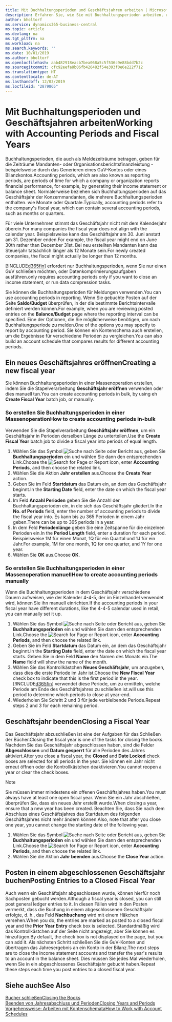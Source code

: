 ```yaml
---
title: Mit Buchhaltungsperioden und Geschäftsjahren arbeiten | Microsoft Docs
description: Erfahren Sie, wie Sie mit Buchhaltungsperioden arbeiten, um festzulegen, wann Ihr Unternehmen über Finanzleistung berichtet.
author: bholtorf
ms.service: dynamics365-business-central
ms.topic: article
ms.devlang: na
ms.tgt_pltfrm: na
ms.workload: na
ms.search.keywords: ''
ms.date: 10/01/2019
ms.author: bholtorf
ms.openlocfilehash: aab482918eacb7bea068a5c5f536c9e88bdd7b2c
ms.sourcegitcommit: cfc92eefa8b06fb426482f54e393f0e6e222f712
ms.translationtype: HT
ms.contentlocale: de-AT
ms.lasthandoff: 12/03/2019
ms.locfileid: "2879865"
---
```

# <a name="working-with-accounting-periods-and-fiscal-years"></a><span data-ttu-id="b3314-103">Mit Buchhaltungsperioden und Geschäftsjahren arbeiten</span><span class="sxs-lookup"><span data-stu-id="b3314-103">Working with Accounting Periods and Fiscal Years</span></span>
<span data-ttu-id="b3314-104">Buchhaltungsperioden, die auch als Meldezeiträume betragen, geben für die Zeiträume Mandanten- oder Organisationsberichtsfinanzleistung - beispielsweise durch das Generieren eines GuV-Kontos oder eines Bilanzkontos.</span><span class="sxs-lookup"><span data-stu-id="b3314-104">Accounting periods, which are also known as reporting periods, are periods of time for which a company or organization reports financial performance, for example, by generating their income statement or balance sheet.</span></span> <span data-ttu-id="b3314-105">Normalerweise beziehen sich Buchhaltungsperioden auf das Geschäftsjahr der Konzernmandanten, die mehrere Buchhaltungsperioden enthalten. wie Monate oder Quartale.</span><span class="sxs-lookup"><span data-stu-id="b3314-105">Typically, accounting periods refer to the company's fiscal year, which can contain several accounting periods, such as months or quarters.</span></span>

<span data-ttu-id="b3314-106">Für viele Unternehmen stimmt das Geschäftsjahr nicht mit dem Kalenderjahr überein.</span><span class="sxs-lookup"><span data-stu-id="b3314-106">For many companies the fiscal year does not align with the calendar year.</span></span> <span data-ttu-id="b3314-107">Beispielsweise kann das Geschäftsjahr am 30. Juni anstatt am 31. Dezember enden.</span><span class="sxs-lookup"><span data-stu-id="b3314-107">For example, the fiscal year might end on June 30th rather than December 31st.</span></span> <span data-ttu-id="b3314-108">Bei neu erstellten Mandanten kann das Steuerjahr tatsächlich länger als 12 Monate  sein.</span><span class="sxs-lookup"><span data-stu-id="b3314-108">For newly created companies, the fiscal might actually be longer than 12 months.</span></span> 

[!INCLUDE[d365fin](includes/d365fin_md.md)] <span data-ttu-id="b3314-109">erfordert nur Buchhaltungsperioden, wenn Sie nur einen GuV schließen möchten, oder Datenkomprimierungsaufgaben ausführen.</span><span class="sxs-lookup"><span data-stu-id="b3314-109">only requires accounting periods only if you want to close an income statement, or run data compression tasks.</span></span> 

<span data-ttu-id="b3314-110">Sie können die Buchhaltungsperioden für Meldungen verwenden.</span><span class="sxs-lookup"><span data-stu-id="b3314-110">You can use accounting periods in reporting.</span></span> <span data-ttu-id="b3314-111">Wenn Sie gebuchte Posten auf der Seite **Saldo/Budget** überprüfen, in der die bestimmte Berichtsintervalle definiert werden können.</span><span class="sxs-lookup"><span data-stu-id="b3314-111">For example, when you are reviewing posted entries on the **Balance/Budget** page where the reporting interval can be specified.</span></span> <span data-ttu-id="b3314-112">Eine der Optionen, die Sie möglicherweise benötigen, um nach Buchhaltungsperiode zu melden.</span><span class="sxs-lookup"><span data-stu-id="b3314-112">One of the options you may specify to report by accounting period.</span></span> <span data-ttu-id="b3314-113">Sie können ein Kontenschema auch erstellen, um die Ergebnisse für verschiedene Perioden zu vergleichen.</span><span class="sxs-lookup"><span data-stu-id="b3314-113">You can also build an account schedule that compares results for different accounting periods.</span></span>

## <a name="creating-a-new-fiscal-year"></a><span data-ttu-id="b3314-114">Ein neues Geschäftsjahres eröffnen</span><span class="sxs-lookup"><span data-stu-id="b3314-114">Creating a new fiscal year</span></span>
<span data-ttu-id="b3314-115">Sie können Buchhaltungsperioden in einer Massenoperation erstellen, indem Sie die Stapelverarbeitung **Geschäftsjahr eröffnen** verwenden oder dies manuell tun.</span><span class="sxs-lookup"><span data-stu-id="b3314-115">You can create accounting periods in bulk, by using eh **Create Fiscal Year** batch job, or manually.</span></span>

### <a name="how-to-create-accounting-periods-in-bulk"></a><span data-ttu-id="b3314-116">So erstellen Sie Buchhaltungsperioden in einer Massenoperation</span><span class="sxs-lookup"><span data-stu-id="b3314-116">How to create accounting periods in-bulk</span></span>
<span data-ttu-id="b3314-117">Verwenden Sie die Stapelverarbeitung **Geschäftsjahr eröffnen**, um ein Geschäftsjahr in Perioden derselben Länge zu unterteilen.</span><span class="sxs-lookup"><span data-stu-id="b3314-117">Use the **Create Fiscal Year** batch job to divide a fiscal year into periods of equal length.</span></span>  

1. <span data-ttu-id="b3314-118">Wählen Sie das Symbol ![Suche nach Seite oder Bericht](media/ui-search/search_small.png "Suche nach Seiten- oder Berichtssymbolen") aus, geben Sie **Buchhaltungsperioden** ein und wählen Sie dann den entsprechenden Link.</span><span class="sxs-lookup"><span data-stu-id="b3314-118">Choose the ![Search for Page or Report](media/ui-search/search_small.png "Search for Page or Report icon") icon, enter **Accounting Periods**, and then choose the related link.</span></span>  
2. <span data-ttu-id="b3314-119">Wählen Sie die Aktion **Jahr erstellen** aus.</span><span class="sxs-lookup"><span data-stu-id="b3314-119">Choose the **Create Year** action.</span></span>  <!--What about the Scheduling option? Should we mention that? There's also the Report Output Type field...-->
3. <span data-ttu-id="b3314-120">Geben Sie im Feld **Startdatum** das Datum ein, an dem das Geschäftsjahr beginnt.</span><span class="sxs-lookup"><span data-stu-id="b3314-120">In the **Starting Date** field, enter the date on which the fiscal year starts.</span></span>  
4. <span data-ttu-id="b3314-121">Im Feld **Anzahl Perioden** geben Sie die Anzahl der Buchhaltungsperioden ein, in die sich das Geschäftsjahr gliedert.</span><span class="sxs-lookup"><span data-stu-id="b3314-121">In the **No. of Periods** field, enter the number of accounting periods to divide the fiscal year into.</span></span> <span data-ttu-id="b3314-122">Es kann bis zu 365 Perioden in einem Jahr geben.</span><span class="sxs-lookup"><span data-stu-id="b3314-122">There can be up to 365 periods in a year.</span></span>  
5. <span data-ttu-id="b3314-123">In dem Feld **Periodenlänge** geben Sie eine Zeitspanne für die einzelnen Perioden ein.</span><span class="sxs-lookup"><span data-stu-id="b3314-123">In the **Period Length** field, enter a duration for each period.</span></span> <span data-ttu-id="b3314-124">Beispielsweise 1M für einen Monat, 1Q für ein Quartal und 1J für ein Jahr.</span><span class="sxs-lookup"><span data-stu-id="b3314-124">For example, 1M for one month, 1Q for one quarter, and 1Y for one year.</span></span>  
6. <span data-ttu-id="b3314-125">Wählen Sie **OK** aus.</span><span class="sxs-lookup"><span data-stu-id="b3314-125">Choose **OK**.</span></span>  

### <a name="how-to-create-accounting-periods-manually"></a><span data-ttu-id="b3314-126">So erstellen Sie Buchhaltungsperioden in einer Massenoperation manuell</span><span class="sxs-lookup"><span data-stu-id="b3314-126">How to create accounting periods manually</span></span>
<span data-ttu-id="b3314-127">Wenn die Buchhaltungsperioden in dem Geschäftsjahr verschiedene Dauern aufweisen, wie der Kalender 4-4-5, der im Einzelhandel verwendet wird, können Sie ihn manuell einrichten.</span><span class="sxs-lookup"><span data-stu-id="b3314-127">If the accounting periods in your fiscal year have different durations, like the 4-4-5 calendar used in retail, you can manually set it up.</span></span>  
  
1. <span data-ttu-id="b3314-128">Wählen Sie das Symbol ![Suche nach Seite oder Bericht](media/ui-search/search_small.png "Suche nach Seiten- oder Berichtssymbolen") aus, geben Sie **Buchhaltungsperioden** ein und wählen Sie dann den entsprechenden Link.</span><span class="sxs-lookup"><span data-stu-id="b3314-128">Choose the ![Search for Page or Report](media/ui-search/search_small.png "Search for Page or Report icon") icon, enter **Accounting Periods**, and then choose the related link.</span></span>  
2. <span data-ttu-id="b3314-129">Geben Sie im Feld **Startdatum** das Datum ein, an dem das Geschäftsjahr beginnt.</span><span class="sxs-lookup"><span data-stu-id="b3314-129">In the **Starting Date** field, enter the date on which the fiscal year starts.</span></span> <span data-ttu-id="b3314-130">Geben Sie in dem Feld **Name** den Namen des Monats ein.</span><span class="sxs-lookup"><span data-stu-id="b3314-130">The **Name** field will show the name of the month.</span></span>  
3. <span data-ttu-id="b3314-131">Wählen Sie das Kontrollkästchen **Neues Geschäftsjahr**, um anzugeben, dass dies die erste Periode im Jahr ist.</span><span class="sxs-lookup"><span data-stu-id="b3314-131">Choose the **New Fiscal Year** check box to indicate that this is the first period in the year.</span></span> [!INCLUDE[d365fin](includes/d365fin_md.md)] <span data-ttu-id="b3314-132">verwendet diese Periode, um zu ermitteln, welche  Periode am Ende des Geschäftsjahres zu schließen ist.</span><span class="sxs-lookup"><span data-stu-id="b3314-132">will use this period to determine which periods to close at year-end.</span></span>
4. <span data-ttu-id="b3314-133">Wiederholen Sie Schritt 2 und 3 für jede verbleibende Periode.</span><span class="sxs-lookup"><span data-stu-id="b3314-133">Repeat steps 2 and 3 for each remaining period.</span></span>  

## <a name="closing-a-fiscal-year"></a><span data-ttu-id="b3314-134">Geschäftsjahr beenden</span><span class="sxs-lookup"><span data-stu-id="b3314-134">Closing a Fiscal Year</span></span>
<span data-ttu-id="b3314-135">Das Geschäftsjahr abzuschließen ist eine der Aufgaben für das Schließen der Bücher.</span><span class="sxs-lookup"><span data-stu-id="b3314-135">Closing the fiscal year is one of the tasks for closing the books.</span></span> <span data-ttu-id="b3314-136">Nachdem Sie das Geschäftsjahr abgeschlossen haben, sind die Felder **Abgeschlossen** und **Datum gesperrt** für alle Perioden des Jahres aktiviert.</span><span class="sxs-lookup"><span data-stu-id="b3314-136">After you close a fiscal year, the **Closed** and **Date Locked** check boxes are selected for all periods in the year.</span></span> <span data-ttu-id="b3314-137">Sie können ein Jahr nicht erneut öffnen oder die Kontrollkästchen deaktivieren.</span><span class="sxs-lookup"><span data-stu-id="b3314-137">You cannot reopen a year or clear the check boxes.</span></span>

> [!NOTE]  
>  <span data-ttu-id="b3314-138">Sie müssen immer mindestens ein offenen Geschäftsjahres haben.</span><span class="sxs-lookup"><span data-stu-id="b3314-138">You must always have at least one open fiscal year.</span></span> <span data-ttu-id="b3314-139">Wenn Sie ein Jahr abschließen, überprüfen Sie, dass ein neues Jahr erstellt wurde.</span><span class="sxs-lookup"><span data-stu-id="b3314-139">When closing a year, ensure that a new year has been created.</span></span> <span data-ttu-id="b3314-140">Beachten Sie, dass Sie nach dem Abschluss eines Geschäftsjahres das Startdatum des folgenden Geschäftsjahres nicht mehr ändern können.</span><span class="sxs-lookup"><span data-stu-id="b3314-140">Also, note that after you close one year, you cannot change the starting date of the following year.</span></span>

1. <span data-ttu-id="b3314-141">Wählen Sie das Symbol ![Suche nach Seite oder Bericht](media/ui-search/search_small.png "Suche nach Seiten- oder Berichtssymbolen") aus, geben Sie **Buchhaltungsperioden** ein und wählen Sie dann den entsprechenden Link.</span><span class="sxs-lookup"><span data-stu-id="b3314-141">Choose the ![Search for Page or Report](media/ui-search/search_small.png "Search for Page or Report icon") icon, enter **Accounting Periods**, and then choose the related link.</span></span>  
2. <span data-ttu-id="b3314-142">Wählen Sie die Aktion **Jahr beenden** aus.</span><span class="sxs-lookup"><span data-stu-id="b3314-142">Choose the **Close Year** action.</span></span>  

## <a name="posting-entries-to-a-closed-fiscal-year"></a><span data-ttu-id="b3314-143">Posten in einem abgeschlossenen Geschäftsjahr buchen</span><span class="sxs-lookup"><span data-stu-id="b3314-143">Posting Entries to a Closed Fiscal Year</span></span>
<span data-ttu-id="b3314-144">Auch wenn ein Geschäftsjahr abgeschlossen wurde, können hierfür noch Sachposten gebucht werden.</span><span class="sxs-lookup"><span data-stu-id="b3314-144">Although a fiscal year is closed, you can still post general ledger entries to it.</span></span> <span data-ttu-id="b3314-145">In diesen Fällen wird in den Posten vermerkt, dass die Buchung in einem abgeschlossenen Geschäftsjahr erfolgte, d. h., das Feld **Nachbuchung** wird mit einem Häkchen versehen.</span><span class="sxs-lookup"><span data-stu-id="b3314-145">When you do, the entries are marked as posted to a closed fiscal year and the **Prior Year Entry** check box is selected.</span></span> <span data-ttu-id="b3314-146">Standardmäßig wird das Kontrollkästchen auf der Seite nicht angezeigt, aber Sie können es hinzufügen.</span><span class="sxs-lookup"><span data-stu-id="b3314-146">By default, the check box is not displayed on the page, but you can add it.</span></span> <span data-ttu-id="b3314-147">Als nächsten Schritt schließen Sie die GuV-Konten und übertragen das Jahresergebnis an ein Konto in der Bilanz.</span><span class="sxs-lookup"><span data-stu-id="b3314-147">The next steps are to close the income statement accounts and transfer the year's results to an account in the balance sheet.</span></span> <span data-ttu-id="b3314-148">Dies müssen Sie jedes Mal wiederholen, wenn Sie in ein abgeschlossenes Geschäftsjahr gebucht haben.</span><span class="sxs-lookup"><span data-stu-id="b3314-148">Repeat these steps each time you post entries to a closed fiscal year.</span></span>

## <a name="see-also"></a><span data-ttu-id="b3314-149">Siehe auch</span><span class="sxs-lookup"><span data-stu-id="b3314-149">See Also</span></span>
[<span data-ttu-id="b3314-150">Bucher schließen</span><span class="sxs-lookup"><span data-stu-id="b3314-150">Closing the Books</span></span>](year-close-books.md)  
[<span data-ttu-id="b3314-151">Beenden von Jahresabschluss und Perioden</span><span class="sxs-lookup"><span data-stu-id="b3314-151">Closing Years and Periods</span></span>](year-close-years-periods.md)  
[<span data-ttu-id="b3314-152">Vorgehensweise: Arbeiten mit Kontenschemata</span><span class="sxs-lookup"><span data-stu-id="b3314-152">How to Work with Account Schedules</span></span>](bi-how-work-account-schedule.md)  
  






